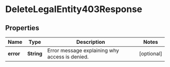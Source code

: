 

# DeleteLegalEntity403Response


## Properties

| Name | Type | Description | Notes |
|------------ | ------------- | ------------- | -------------|
|**error** | **String** | Error message explaining why access is denied. |  [optional] |



